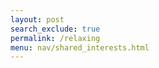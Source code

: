 ```yaml
---
layout: post 
search_exclude: true
permalink: /relaxing
menu: nav/shared_interests.html
---
```


<!DOCTYPE html>
<html lang="en">
<head>
    <meta charset="UTF-8">
    <meta name="viewport" content="width=device-width, initial-scale=1.0">
    <title>Document</title>
    <script src="{{ url_for('static', filename='js/three.r119.min.js') }}"></script>
    <script src="{{ url_for('static', filename='js/vanta.clouds2.min.js') }}"></script>
</head>
<body>
    <script>
        VANTA.CLOUDS2({
            el: "#body_background",
            mouseControls: true,
            touchControls: true,
            gyroControls: false,
            minHeight: 200.00,
            minWidth: 200.00,
            scale: 1.00,
            skyColor: 0x4087af,
            cloudColor: 0x294572,
        })
    </script>
</body>
</html>
